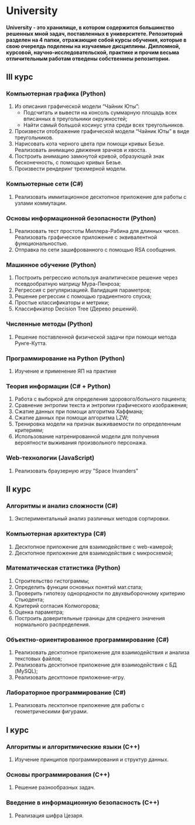 # University

#### University - это хранилище, в котором содержится большинство решенных мной задач, поставленных в университете. Репозиторий разделен на 4 папки, отражающие собой курсы обучения, которые в свою очерелдь поделены на изучаемые дисциплины. Дипломной, курсовой, научно-исследовательской, практике и прочим весьма отличительным работам отведены собственнеы репозитории.  

## III курс
### Компьютерная графика (Python)
  1) Из описания графической модели “Чайник Юты”:
     -  Подсчитать и вывести на консоль суммарную площадь всех вписанных в треугольники окружностей;
     -  Найти самый большой косинус угла среди всех треугольников.
  3) Произвести отображение графической модели “Чайник Юты” в виде треугольников.
  4) Нарисовать кота черного цвета при помощи кривых Безье. Реализовать анимацию движения зрачков и хвоста.
  5) Построить анимацию замкнутой кривой, образующей знак бесконечность, с помощью кривых Безье.
  6) Произвести рендеринг трехмерной модели.
### Компьютерные сети (C#)
  1) Реализовать иммитационное десктопное приложение для работы с узлами коммутации.
### Основы информационной безопасности (Python)
  1) Реализовать тест простоты Миллера-Рабина для длинных чисел. Реализовать графическое приложение с эквивалентной
функциональностью.
  2) Отправка по сети зашифрованного с помощью RSA сообщения.
### Машинное обучение (Python)
  1) Построить регрессию используя аналитическое решение через псевдообратную матрицу Мура-Пенроза;
  2) Регрессия с регуляризацией. Валидация параметров;
  3) Решение регрессии с помощью градиентного спуска;
  4) Простые классификаторы и метрики;
  5) Классификатор Deсision Tree (Дерево решений).
### Численные методы (Python)
  1) Решение поставленной физической задачи при помощи метода Рунге-Кутта.
### Программирование на Python (Python)
  1) Изучение и применение ЯП на практике
### Теория информации (C# + Python)
  1) Работа с выборкой для определения здорового/больного пациента; 
  2) Сравнение энтропии текста и энтропии графического изображения;
  3) Сжатие данных при помощи алгоритма Хаффмана;
  4) Сжатие данных при помощи алгоритма LZW;
  5) Тренировка модели на признак выживаемости по определенным критериям;
  6) Использование натренированной модели для получения вероятности выживания произвольного персонажа.
### Web-технологии (JavaScript)
  1) Реализовать браузерную игру "Space Invanders"

## II курс
### Алгоритмы и анализ сложности (С#)
  1) Экспериментальный анализ различных методов сортировки.
### Компьютерная архитектура (C#)
  1) Десктопное приложение для взаимодействие с web-камерой;
  2) Десктопное приложение для взаимодействия с микросхемой;
### Математическая статистика (Python)
  1) Строительство гистограммы;
  2) Определить функции основных понятий мат.стата;
  3) Проверить гипотезу однородности по двухвыборочному критерию Стьюдента;
  4) Критерий согласия Колмогорова;
  5) Оценка параметра;
  6) Построить доверительные границы для среднего значения нормального распределения.
### Объектно-ориентированное программирование (C#)
  1) Реализовать десктопное приложение для взаимодействия и анализа текстовых файлов;
  2) Реализовать десктопное приложение для взаимодействия с БД (MySQL);
  3) Реализовать десктпоное приложение-игру.
### Лабораторное программирование (C#)
  1) Реализовать лесктопное приложение для работы с геометрическими фигурами.

## I курс
### Алгоритмы и алгоритмические языки (C++)
  1) Изучение принципов программирования и структур данных.
### Основы программирования (C++)
  1) Решение разнообразных задач.
### Введение в информационную безопасность (C++)
  1) Реализация шифра Цезаря.

